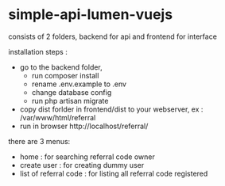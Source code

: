 # simple-api-lumen-vuejs

consists of 2 folders, backend for api and frontend for interface

installation steps :
- go to the backend folder, 
  - run composer install
  - rename .env.example to .env
  - change database config
  - run php artisan migrate
- copy dist forlder in frontend/dist to your webserver, ex : /var/www/html/referral
- run in browser http://localhost/referral/

there are 3 menus:
- home : for searching referral code owner
- create user : for creating dummy user
- list of referral code : for listing all referral code registered
